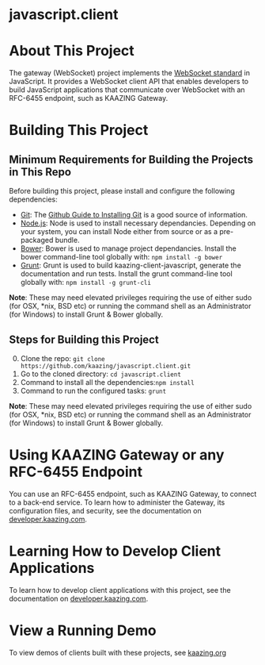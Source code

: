 # javascript.client

# About This Project

The gateway (WebSocket) project implements the [WebSocket standard](https://tools.ietf.org/html/rfc6455) in JavaScript. It provides a WebSocket client API that enables developers to build JavaScript applications that communicate over WebSocket with an RFC-6455 endpoint, such as KAAZING Gateway.

# Building This Project

## Minimum Requirements for Building the Projects in This Repo

Before building this project, please install and configure the following dependencies:

* [Git](http://git-scm.com/): The [Github Guide to Installing Git](https://help.github.com/articles/set-up-git) is a good source of information.
* [Node.js](http://nodejs.org/): Node is used to install necessary dependancies. Depending on your system, you can install Node either from source or as a pre-packaged bundle.
* [Bower](http://bower.io/): Bower is used to manage project dependancies. Install the bower command-line tool globally with:  ```npm install -g bower```
* [Grunt](http://gruntjs.com/): Grunt is used to build kaazing-client-javascript, generate the documentation and run tests. Install the grunt command-line tool globally with: ```npm install -g grunt-cli```

**Note**: These may need elevated privileges requiring the use of either sudo (for OSX, *nix, BSD etc) or running the command shell as an Administrator (for Windows) to install Grunt & Bower globally.

## Steps for Building this Project

0. Clone the repo: ```git clone https://github.com/kaazing/javascript.client.git```
0. Go to the cloned directory: ```cd javascript.client```
0. Command to install all the dependencies:```npm install```
0. Command to run the configured tasks: ```grunt```

**Note**: These may need elevated privileges requiring the use of either sudo (for OSX, *nix, BSD etc) or running the command shell as an Administrator (for Windows) to install Grunt & Bower globally.

# Using KAAZING Gateway or any RFC-6455 Endpoint

You can use an RFC-6455 endpoint, such as KAAZING Gateway, to connect to a back-end service. To learn how to administer the Gateway, its configuration files, and security, see the documentation on [developer.kaazing.com](http://developer.kaazing.com/documentation/5.0/index.html).

# Learning How to Develop Client Applications

To learn how to develop client applications with this project, see the documentation on [developer.kaazing.com](http://developer.kaazing.com/documentation/5.0/index.html).

# View a Running Demo

To view demos of clients built with these projects, see [kaazing.org](http://kaazing.org/)

